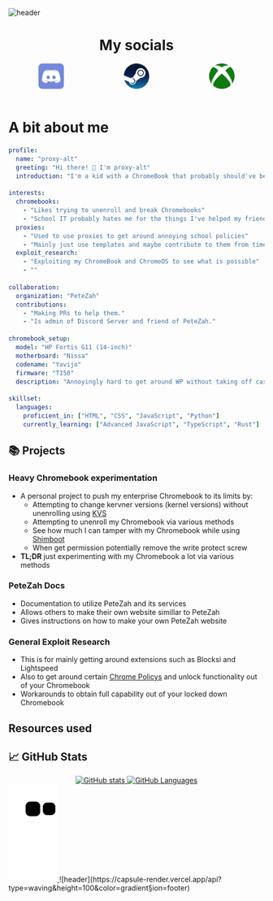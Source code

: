 ![header](https://capsule-render.vercel.app/api?type=waving&color=gradient&height=300&section=header&text=Hello%20there&fontSize=90&animation=fadeIn&fontAlignY=38&desc=I'm%20Proxy-alt!&descAlignY=51&descAlign=62&fontColor=0095ff)
<h1 style="text-align:center; border-bottom: none;">My socials</h1>
<div style="display: flex; justify-content: space-around; align-items: center">
  <a href= target="_blank"><img src="assets/discord-tile.svg" width="50"></a>
  <a href="https://steamcommunity.com/id/bluelamborghini" target="_blank"><img src="assets/steampowered-icon.svg" width="50"></a>
  <a href="https://www.xbox.com/en-US/play/user/BigDaddyAvenger?gamertag=BigDaddyAvenger" target="_blank"><img src="assets/xbox-icon.svg" width="50"></a>
</div>

<br />

# A bit about me

```yaml
profile:
  name: "proxy-alt"
  greeting: "Hi there! 👋 I'm proxy-alt"
  introduction: "I'm a kid with a ChromeBook that probably should've been taken away a while ago lol"

interests:
  chromebooks:
    - "Likes trying to unenroll and break Chromebooks"
    - "School IT probably hates me for the things I've helped my friends do"
  proxies:
    - "Used to use proxies to get around annoying school policies"
    - "Mainly just use templates and maybe contribute to them from time to time"
  exploit_research:
    - "Exploiting my ChromeBook and ChromeOS to see what is possible"
    - ""

collaboration:
  organization: "PeteZah"
  contributions:
    - "Making PRs to help them."
    - "Is admin of Discord Server and friend of PeteZah."

chromebook_setup:
  model: "HP Fortis G11 (14-inch)"
  motherboard: "Nissa"
  codename: "Yavijo"
  firmware: "TI50"
  description: "Annoyingly hard to get around WP without taking off case or unerolling using just software"

skillset:
  languages:
    proficient_in: ["HTML", "CSS", "JavaScript", "Python"]
    currently_learning: ["Advanced JavaScript", "TypeScript", "Rust"]
```

## 📚 Projects

### **Heavy Chromebook experimentation**
- A personal project to push my enterprise Chromebook to its limits by:
    - Attempting to change kervner versions (kernel versions) without unenrolling using [KVS](https://github.com/kxtzownsu/KVS/)
    - Attempting to unenroll my Chromebook via various methods
    - See how much I can tamper with my Chromebook while using [Shimboot](https://github.com/ading2210/shimboot)
    - When get permission potentially remove the write protect screw
- **TL;DR** just experimenting with my Chromebook a lot via various methods

### **PeteZah Docs**
- Documentation to utilize PeteZah and its services
- Allows others to make their own website simillar to PeteZah
- Gives instructions on how to make your own PeteZah website

### **General Exploit Research**
- This is for mainly getting around extensions such as Blocksi and Lightspeed
- Also to get around certain [Chrome Policys](chrome://policy) and unlock functionality out of your Chromebook
- Workarounds to obtain full capability out of your locked down Chromebook

## Resources used
<p style="text-align: left"> 

</p>

## 📈 GitHub Stats

<div style="text-align:center">
<a href="https://github.com/proxy-alt">
    <img src="https://github-readme-stats-jet-ten-26.vercel.app/api?username=proxy-alt&theme=dark&show_icons=true&show=reviews,discussions_started,discussions_answered,prs_merged,prs_merged_percentage&icons=true" alt="GitHub stats">
</a>
<a href="https://github.com/proxy-alt">
    <img src="https://github-readme-stats-jet-ten-26.vercel.app/api/top-langs/?username=proxy-alt&theme=dark&langs_count=8&layout=donut" alt="GitHub Languages">
</a>
</div>
<a href="https://github.com/proxy-alt/proxy-alt">
    <img src="assets/github-contribution-grid-snake.svg" alt="Snake animation">
</a>
![header](https://capsule-render.vercel.app/api?type=waving&height=100&color=gradient&section=footer)
<!---
Proxy-alt/Proxy-alt is a ✨ special ✨ repository because its `README.md` (this file) appears on your GitHub profile.
You can click the Preview link to take a look at your changes.
--->

